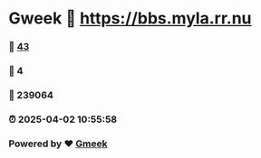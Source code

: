 # Gweek :link: https://bbs.myla.rr.nu 
### :page_facing_up: [43](https://bbs.myla.rr.nu/tag.html) 
### :speech_balloon: 4 
### :hibiscus: 239064 
### :alarm_clock: 2025-04-02 10:55:58 
### Powered by :heart: [Gmeek](https://github.com/Meekdai/Gmeek)
